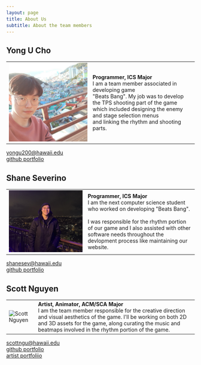 ```yaml
---
layout: page
title: About Us
subtitle: About the team members
---
```


## Yong U Cho

|  |  |
|:--|:--|
|![Yong U Cho](./assets/img/yongu/profileYongU.jpg)|**Programmer, ICS Major** <br/>I am a team member associated in developing game <br/>"Beats Bang". My job was to develop the TPS shooting part of the game which included designing the enemy and stage selection menus<br/> and linking the rhythm and shooting parts.

<i class="fa-solid fa-envelope"></i> <a href="mailto:yongu200@hawaii.edu">yongu200@hawaii.edu</a> <br/>
<i class="fa-solid fa-file"></i> [github portfolio](https://yongu2000.github.io)


## Shane Severino

|  |  |
|:--|:--|
|![Shane Severino](./assets/img/shane/shanesev_profile2.jpg)|**Programmer, ICS Major** <br/>I am the next computer science student who worked on developing "Beats Bang".<br/><br/> I was responsible for the rhythm portion of our game and I also assisted with other software needs throughout the devlopment process like maintaining our website.<br/>|

<i class="fa-solid fa-envelope"></i> <a href="mailto:shanesev@hawaii.edu">shanesev@hawaii.edu</a> <br/>
<i class="fa-solid fa-file"></i> [github portfolio](https://shane-sev.github.io)

## Scott Nguyen

|  |  |
|:--|:--|
|![Scott Nguyen](./assets/img/scott/111.png)|**Artist, Animator, ACM/SCA Major** <br/>I am the team member responsible for the creative direction and visual aesthetics of the game. I'll be working on both 2D and 3D assets for the game, along curating the music and beatmaps involved in the rhythm portion of the game.

<i class="fa-solid fa-envelope"></i> <a href="mailto:scottngu@hawaii.edu">scottngu@hawaii.edu</a> <br/>
<i class="fa-solid fa-file"></i> [github portfolio](https://scottnscoff.github.io)<br/>
<i class="fa-solid fa-file"></i> [artist portfoliio](https://scottnscoff.wixsite.com/portfolio)
